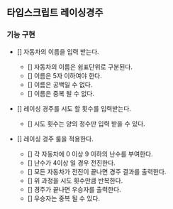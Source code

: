 ## 타입스크립트 레이싱경주

### 기능 구현

- [] 자동차의 이름을 입력 받는다.

  - [] 자동차의 이름은 쉼표단위로 구분된다.
  - [] 이름은 5자 이하여야 한다.
  - [] 이름은 공백일 수 없다.
  - [] 이름은 중복 될 수 없다.

- [] 레이싱 경주를 시도 할 횟수를 입력받는다.

  - [] 시도 횟수는 양의 정수만 입력 받을 수 있다.

- [] 레이싱 경주 룰을 적용한다.
  - [] 각 자동차에 0 이상 9 이하의 난수를 부여한다.
  - [] 난수가 4이상 일 경우 전진한다.
  - [] 모든 자동차가 전진이 끝나면 경주 결과를 출력한다.
  - [] 위 과정을 시도 횟수만큼 반복한다.
  - [] 경주가 끝나면 우승자를 출력한다.
  - [] 우승자는 중복 될 수 있다.
